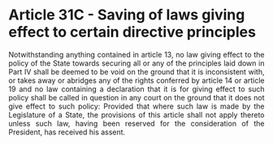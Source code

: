 # Article 31C - Saving of laws giving effect to certain directive principles

<div style="text-align: justify">Notwithstanding anything contained in article 13, no law giving effect to the policy of the State towards securing all or any of the principles laid down in Part IV shall be deemed to be void on the ground that it is inconsistent with, or takes away or abridges any of the rights conferred by article 14 or article 19 and no law containing a declaration that it is for giving effect to such policy shall be called in question in any court on the ground that it does not give effect to such policy: Provided that where such law is made by the Legislature of a State, the provisions of this article shall not apply thereto unless such law, having been reserved for the consideration of the President, has received his assent.</div>